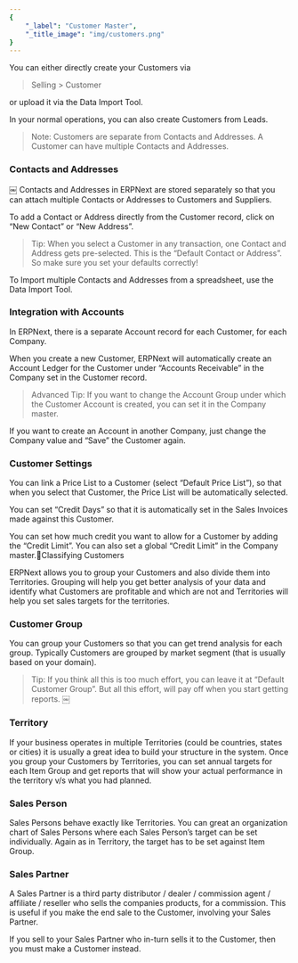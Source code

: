```yaml
---
{
	"_label": "Customer Master",
	"_title_image": "img/customers.png"
}
---
```

You can either directly create your Customers via 

> Selling > Customer

or upload it via the Data Import Tool.

In your normal operations, you can also create Customers from Leads.

> Note: Customers are separate from Contacts and Addresses. A Customer can have multiple Contacts and Addresses.

### Contacts and Addresses
￼
Contacts and Addresses in ERPNext are stored separately so that you can attach multiple Contacts or Addresses to Customers and Suppliers.

To add a Contact or Address directly from the Customer record, click on “New Contact” or “New Address”.

> Tip: When you select a Customer in any transaction, one Contact and Address gets pre-selected. This is the “Default Contact or Address”. So make sure you set your defaults correctly!

To Import multiple Contacts and Addresses from a spreadsheet, use the Data Import Tool.

### Integration with Accounts

In ERPNext, there is a separate Account record for each Customer, for each Company.

When you create a new Customer, ERPNext will automatically create an Account Ledger for the Customer under “Accounts Receivable” in the Company set in the Customer record. 

> Advanced Tip: If you want to change the Account Group under which the Customer Account is created, you can set it in the Company master.

If you want to create an Account in another Company, just change the Company value and “Save” the Customer again.

### Customer Settings

You can link a Price List to a Customer (select “Default Price List”), so that when you select that Customer, the Price List will be automatically selected.

You can set “Credit Days” so that it is automatically set in the Sales Invoices made against this Customer.

You can set how much credit you want to allow for a Customer by adding the “Credit Limit”. You can also set a global “Credit Limit” in the Company master.Classifying Customers

ERPNext allows you to group your Customers and also divide them into Territories. Grouping will help you get better analysis of your data and identify what Customers are profitable and which are not and Territories will help you set sales targets for the territories.

### Customer Group

You can group your Customers so that you can get trend analysis for each group. Typically Customers are grouped by market segment (that is usually based on your domain).

> Tip: If you think all this is too much effort, you can leave it at “Default Customer Group”. But all this effort, will pay off when you start getting reports.
￼
### Territory

If your business operates in multiple Territories (could be countries, states or cities) it is usually a great idea to build your structure in the system. Once you group your Customers by Territories, you can set annual targets for each Item Group and get reports that will show your actual performance in the territory v/s what you had planned.

### Sales Person

Sales Persons behave exactly like Territories. You can great an organization chart of Sales Persons where each Sales Person’s target can be set individually. Again as in Territory, the target has to be set against Item Group.

### Sales Partner

A Sales Partner is a third party distributor / dealer / commission agent / affiliate / reseller who sells the companies products, for a commission. This is useful if you make the end sale to the Customer, involving your Sales Partner.

If you sell to your Sales Partner who in-turn sells it to the Customer, then you must make a Customer instead.
